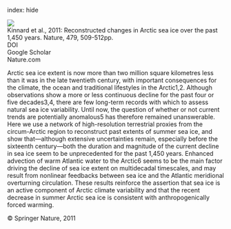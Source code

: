 index: hide

<div class="Citation">
    <div class="Citation-thumb CitationThumb-linked"  data-href="https://doi.org/10.1038/nature10581">
      <img src="https://static.claimspace.cloud/climate-study-static/refs/thumbs/5/Kinnard_et_al_2011-thumb.png" />
    </div>

  <div class="Citation-body">
    <div class="Citation-text">Kinnard et al., 2011: Reconstructed changes in Arctic sea ice over the past 1,450 years. <span class="Article-journal">Nature, </span><span class="Article-volume">479, </span>509-512pp.</div>
    <div class="Citation-links">
      <div class="CitationLink" data-href="https://doi.org/10.1038/nature10581">
        <div class="CitationLink-icon CitationLink-Doi"></div>
        <div class="CitationLink-text">DOI</div>
      </div>
      <div class="CitationLink" data-href="https://scholar.google.com/scholar?q=10.1038/nature10581">
        <div class="CitationLink-icon CitationLink-Scholar"></div>
        <div class="CitationLink-text">Google Scholar</div>
      </div>
      <div class="CitationLink" data-href="http://www.nature.com/nature/journal/v479/n7374/abs/nature10581.html#supplementary-information">
        <div class="CitationLink-icon CitationLink-Publisher"></div>
        <div class="CitationLink-text">Nature.com</div>
      </div>
    </div>
  </div>
</div>

Arctic sea ice extent is now more than two million square kilometres less than it was in the late twentieth century, with important consequences for the climate, the ocean and traditional lifestyles in the Arctic1,2. Although observations show a more or less continuous decline for the past four or five decades3,4, there are few long-term records with which to assess natural sea ice variability. Until now, the question of whether or not current trends are potentially anomalous5 has therefore remained unanswerable. Here we use a network of high-resolution terrestrial proxies from the circum-Arctic region to reconstruct past extents of summer sea ice, and show that—although extensive uncertainties remain, especially before the sixteenth century—both the duration and magnitude of the current decline in sea ice seem to be unprecedented for the past 1,450 years. Enhanced advection of warm Atlantic water to the Arctic6 seems to be the main factor driving the decline of sea ice extent on multidecadal timescales, and may result from nonlinear feedbacks between sea ice and the Atlantic meridional overturning circulation. These results reinforce the assertion that sea ice is an active component of Arctic climate variability and that the recent decrease in summer Arctic sea ice is consistent with anthropogenically forced warming.

<div class="Citation-copy">
&copy; Springer Nature, 2011
</div>